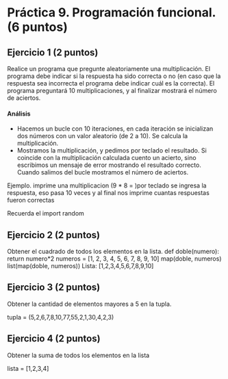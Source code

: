 # Práctica 9. Programación funcional. (6 puntos)
## Ejercicio 1 (2 puntos)
Realice un programa que pregunte aleatoriamente una multiplicación. El programa
debe indicar si la respuesta ha sido correcta o no (en caso que la respuesta sea
incorrecta el programa debe indicar cuál es la correcta). El programa preguntará
10 multiplicaciones, y al finalizar mostrará el número de aciertos.

#### Análisis
* Hacemos un bucle con 10 iteraciones, en cada iteración se inicializan dos
números con un valor aleatorio (de 2 a 10). Se calcula la multiplicación.
* Mostramos la multiplicación, y pedimos por teclado el resultado. Si
coincide con la multiplicación calculada cuento un acierto, sino escribimos un
mensaje de error mostrando el resultado correcto. Cuando salimos del bucle
mostramos el número de aciertos.

Ejemplo. imprime una multiplicacion (9 * 8 =  )por teclado se ingresa la respuesta, eso pasa 10 veces y al final nos imprime cuantas respuestas fueron correctas

Recuerda el import random

## Ejercicio 2 (2 puntos)
Obtener el cuadrado de todos los elementos en la lista.
 def doble(numero):
        return numero*2
 numeros = [1, 2, 3, 4, 5, 6, 7, 8, 9, 10]
 map(doble, numeros)
list(map(doble, numeros)) 
Lista: [1,2,3,4,5,6,7,8,9,10]

## Ejercicio 3 (2 puntos)
Obtener la cantidad de elementos mayores a 5 en la tupla.

tupla = (5,2,6,7,8,10,77,55,2,1,30,4,2,3)

## Ejercicio 4 (2 puntos)
Obtener la suma de todos los elementos en la lista

lista = [1,2,3,4]
